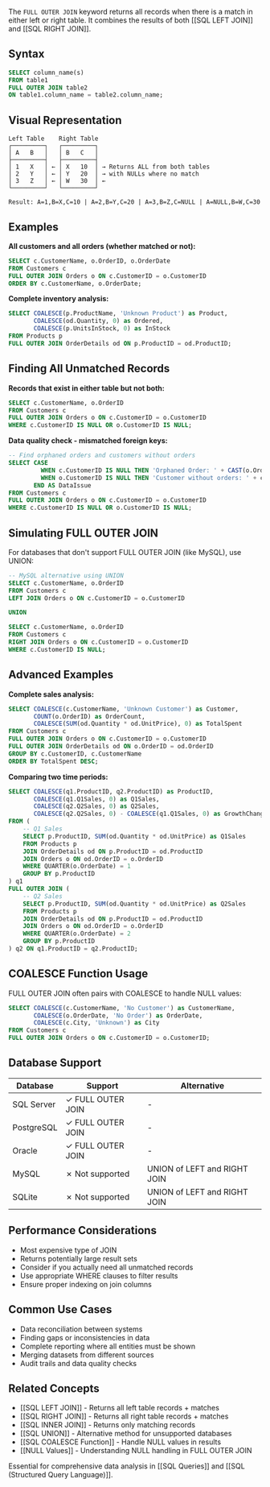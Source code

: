 The `FULL OUTER JOIN` keyword returns all records when there is a match in either left or right table. It combines the results of both [[SQL LEFT JOIN]] and [[SQL RIGHT JOIN]].

## Syntax
```sql
SELECT column_name(s)
FROM table1
FULL OUTER JOIN table2
ON table1.column_name = table2.column_name;
```

## Visual Representation
```
Left Table    Right Table
┌─────────┐   ┌─────────┐
│ A   B   │   │ B   C   │
├─────────┤   ├─────────┤
│ 1   X   │ ← │ X   10  │ → Returns ALL from both tables
│ 2   Y   │ ← │ Y   20  │ → with NULLs where no match
│ 3   Z   │ ← │ W   30  │ ←
└─────────┘   └─────────┘

Result: A=1,B=X,C=10 | A=2,B=Y,C=20 | A=3,B=Z,C=NULL | A=NULL,B=W,C=30
```

## Examples

**All customers and all orders (whether matched or not):**
```sql
SELECT c.CustomerName, o.OrderID, o.OrderDate
FROM Customers c
FULL OUTER JOIN Orders o ON c.CustomerID = o.CustomerID
ORDER BY c.CustomerName, o.OrderDate;
```

**Complete inventory analysis:**
```sql
SELECT COALESCE(p.ProductName, 'Unknown Product') as Product,
       COALESCE(od.Quantity, 0) as Ordered,
       COALESCE(p.UnitsInStock, 0) as InStock
FROM Products p
FULL OUTER JOIN OrderDetails od ON p.ProductID = od.ProductID;
```

## Finding All Unmatched Records

**Records that exist in either table but not both:**
```sql
SELECT c.CustomerName, o.OrderID
FROM Customers c
FULL OUTER JOIN Orders o ON c.CustomerID = o.CustomerID
WHERE c.CustomerID IS NULL OR o.CustomerID IS NULL;
```

**Data quality check - mismatched foreign keys:**
```sql
-- Find orphaned orders and customers without orders
SELECT CASE 
         WHEN c.CustomerID IS NULL THEN 'Orphaned Order: ' + CAST(o.OrderID AS VARCHAR)
         WHEN o.CustomerID IS NULL THEN 'Customer without orders: ' + c.CustomerName
       END AS DataIssue
FROM Customers c
FULL OUTER JOIN Orders o ON c.CustomerID = o.CustomerID
WHERE c.CustomerID IS NULL OR o.CustomerID IS NULL;
```

## Simulating FULL OUTER JOIN

For databases that don't support FULL OUTER JOIN (like MySQL), use UNION:

```sql
-- MySQL alternative using UNION
SELECT c.CustomerName, o.OrderID
FROM Customers c
LEFT JOIN Orders o ON c.CustomerID = o.CustomerID

UNION

SELECT c.CustomerName, o.OrderID
FROM Customers c
RIGHT JOIN Orders o ON c.CustomerID = o.CustomerID
WHERE c.CustomerID IS NULL;
```

## Advanced Examples

**Complete sales analysis:**
```sql
SELECT COALESCE(c.CustomerName, 'Unknown Customer') as Customer,
       COUNT(o.OrderID) as OrderCount,
       COALESCE(SUM(od.Quantity * od.UnitPrice), 0) as TotalSpent
FROM Customers c
FULL OUTER JOIN Orders o ON c.CustomerID = o.CustomerID
FULL OUTER JOIN OrderDetails od ON o.OrderID = od.OrderID
GROUP BY c.CustomerID, c.CustomerName
ORDER BY TotalSpent DESC;
```

**Comparing two time periods:**
```sql
SELECT COALESCE(q1.ProductID, q2.ProductID) as ProductID,
       COALESCE(q1.Q1Sales, 0) as Q1Sales,
       COALESCE(q2.Q2Sales, 0) as Q2Sales,
       COALESCE(q2.Q2Sales, 0) - COALESCE(q1.Q1Sales, 0) as GrowthChange
FROM (
    -- Q1 Sales
    SELECT p.ProductID, SUM(od.Quantity * od.UnitPrice) as Q1Sales
    FROM Products p
    JOIN OrderDetails od ON p.ProductID = od.ProductID
    JOIN Orders o ON od.OrderID = o.OrderID
    WHERE QUARTER(o.OrderDate) = 1
    GROUP BY p.ProductID
) q1
FULL OUTER JOIN (
    -- Q2 Sales
    SELECT p.ProductID, SUM(od.Quantity * od.UnitPrice) as Q2Sales
    FROM Products p
    JOIN OrderDetails od ON p.ProductID = od.ProductID
    JOIN Orders o ON od.OrderID = o.OrderID
    WHERE QUARTER(o.OrderDate) = 2
    GROUP BY p.ProductID
) q2 ON q1.ProductID = q2.ProductID;
```

## COALESCE Function Usage

FULL OUTER JOIN often pairs with COALESCE to handle NULL values:

```sql
SELECT COALESCE(c.CustomerName, 'No Customer') as CustomerName,
       COALESCE(o.OrderDate, 'No Order') as OrderDate,
       COALESCE(c.City, 'Unknown') as City
FROM Customers c
FULL OUTER JOIN Orders o ON c.CustomerID = o.CustomerID;
```

## Database Support

| Database | Support | Alternative |
|----------|---------|-------------|
| SQL Server | ✓ FULL OUTER JOIN | - |
| PostgreSQL | ✓ FULL OUTER JOIN | - |
| Oracle | ✓ FULL OUTER JOIN | - |
| MySQL | ✗ Not supported | UNION of LEFT and RIGHT JOIN |
| SQLite | ✗ Not supported | UNION of LEFT and RIGHT JOIN |

## Performance Considerations
- Most expensive type of JOIN
- Returns potentially large result sets
- Consider if you actually need all unmatched records
- Use appropriate WHERE clauses to filter results
- Ensure proper indexing on join columns

## Common Use Cases
- Data reconciliation between systems
- Finding gaps or inconsistencies in data
- Complete reporting where all entities must be shown
- Merging datasets from different sources
- Audit trails and data quality checks

## Related Concepts
- [[SQL LEFT JOIN]] - Returns all left table records + matches
- [[SQL RIGHT JOIN]] - Returns all right table records + matches  
- [[SQL INNER JOIN]] - Returns only matching records
- [[SQL UNION]] - Alternative method for unsupported databases
- [[SQL COALESCE Function]] - Handle NULL values in results
- [[NULL Values]] - Understanding NULL handling in FULL OUTER JOIN

Essential for comprehensive data analysis in [[SQL Queries]] and [[SQL (Structured Query Language)]].
